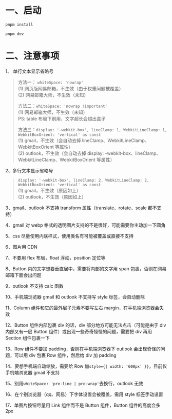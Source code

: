 # 一、启动

```bash
pnpm install

pnpm dev
```

# 二、注意事项

1、 单行文本显示省略号

> 方法一： `whiteSpace: 'nowrap'`  
> (1) 网页版网易邮箱，不生效（由于权重问题被覆盖）  
> (2) 网易邮箱大师，不生效（未知）
>
> 方法二：`whiteSpace: 'nowrap !important'`  
> (1) 网易邮箱大师，不生效（未知）  
> PS: table 布局下别用，文字超长会超出盒子
>
> 方法三：`display: '-webkit-box', lineClamp: 1, WebkitLineClamp: 1, WebkitBoxOrient: 'vertical' as const`  
> (1) gmail，不生效（会自动去掉 lineClamp、WebkitLineClamp、WebkitBoxOrient 等属性）  
> (2) outlook，不生效（会自动去掉 display: -webkit-box、lineClamp、WebkitLineClamp、WebkitBoxOrient 等属性）

2、多行文本显示省略号

> `display: '-webkit-box', lineClamp: 2, WebkitLineClamp: 2, WebkitBoxOrient: 'vertical' as const`  
> (1) gmail，不生效（原因如上）  
> (2) outlook，不生效（原因如上）

3、gmail、outlook 不支持 transform 属性（translate、rotate、scale 都不支持）

4、gmail 对 webp 格式的透明图片支持的不是很好，可能需要你主动加一下圆角

5、css 尽量使用内联样式，使用类名有可能被覆盖或直接不支持

6、图片用 CDN

7、不要用 flex 布局，float 浮动，position 定位等

8、Button 内的文字想要垂直居中，需要将内部的文字用 span 包裹，否则在网易邮箱下面会出问题

9、outlook 不支持 calc 函数

10、手机端浏览器 gmail 和 outlook 不支持写 style 标签，会自动删除

11、Column 组件和它的最外层子元素不要写左右 margin，在手机端浏览器会失效

12、Button 组件内部包裹 div 的话，div 部分地方可能无法点击（可能是由于 div 内部又有一层 Button 组件）或出现一些奇奇怪怪的问题，需要把 div 再用 Section 组件包裹一下

13、Row 组件不要加 padding，否则在手机端浏览器下 outlook 会出现奇怪的问题，可以用 div 包裹 Row 组件，然后给 div 加 padding

14、要想手机端自动缩放，需要给 Row 加`style={{ width: '600px' }}`，目前仅手机端浏览器 gmail 不支持

15、别用`whiteSpace: 'pre-line | pre-wrap'`去换行，outlook 无效

16、在个别浏览器（qq、网易）下字体设置会被覆盖，需用 style 标签手动设置

17、单图片按钮尽量用 Link 组件而不是 Button 组件，Button 组件的高度会多 2px
